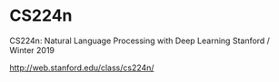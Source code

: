 # CS224n
CS224n: Natural Language Processing with Deep Learning Stanford / Winter 2019

http://web.stanford.edu/class/cs224n/
